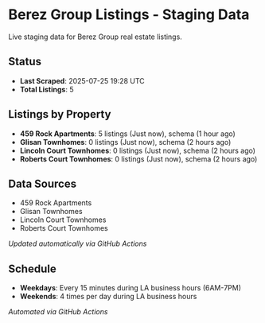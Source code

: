 # Berez Group Listings - Staging Data

Live staging data for Berez Group real estate listings.

## Status

- **Last Scraped**: 2025-07-25 19:28 UTC
- **Total Listings**: 5

## Listings by Property

- **459 Rock Apartments**: 5 listings (Just now), schema (1 hour ago)
- **Glisan Townhomes**: 0 listings (Just now), schema (2 hours ago)
- **Lincoln Court Townhomes**: 0 listings (Just now), schema (2 hours ago)
- **Roberts Court Townhomes**: 0 listings (Just now), schema (2 hours ago)

## Data Sources

- 459 Rock Apartments
- Glisan Townhomes
- Lincoln Court Townhomes
- Roberts Court Townhomes

*Updated automatically via GitHub Actions*

## Schedule

- **Weekdays**: Every 15 minutes during LA business hours (6AM-7PM)
- **Weekends**: 4 times per day during LA business hours

*Automated via GitHub Actions*
